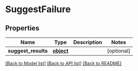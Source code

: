 # SuggestFailure

## Properties
Name | Type | Description | Notes
------------ | ------------- | ------------- | -------------
**suggest_results** | [**object**](.md) |  | [optional] 

[[Back to Model list]](../README.md#documentation-for-models) [[Back to API list]](../README.md#documentation-for-api-endpoints) [[Back to README]](../README.md)



